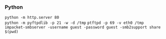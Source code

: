 ### Python
`python -m http.server 80`  
`python -m pyftpdlib -p 21 -w -d /tmp`
`ptftpd -p 69 -v eth0 /tmp`
`impacket-smbserver -username guest -password guest -smb2support share $(pwd)`
